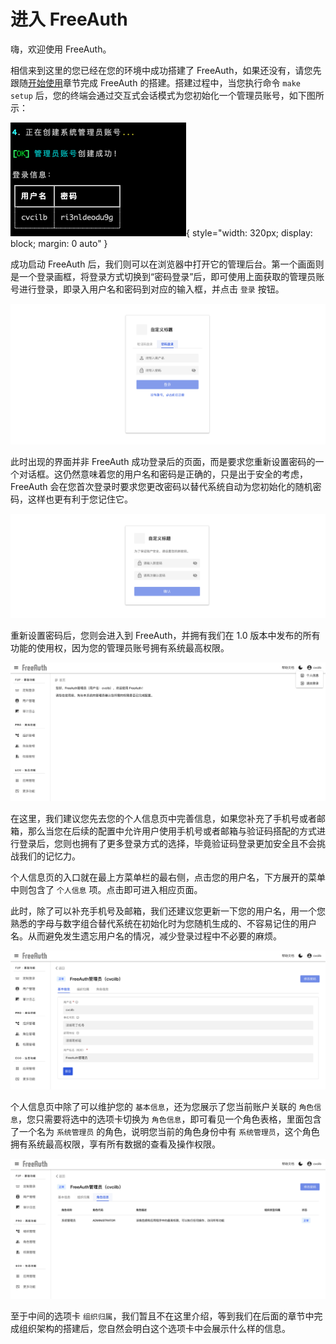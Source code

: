 # 进入 FreeAuth

嗨，欢迎使用 FreeAuth。

相信来到这里的您已经在您的环境中成功搭建了 FreeAuth，如果还没有，请您先跟随[开始使用](/introduction/getting-started)章节完成 FreeAuth 的搭建。搭建过程中，当您执行命令 `make setup` 后，您的终端会通过交互式会话模式为您初始化一个管理员账号，如下图所示：

![FreeAuth Admin Account](/assets/manual/admin-account.png){ style="width: 320px; display: block; margin: 0 auto" }

成功启动 FreeAuth 后，我们则可以在浏览器中打开它的管理后台。第一个画面则是一个登录画框，将登录方式切换到“密码登录”后，即可使用上面获取的管理员账号进行登录，即录入用户名和密码到对应的输入框，并点击 `登录` 按钮。

![FreeAuth First Login](/assets/manual/first-login.png)

此时出现的界面并非 FreeAuth 成功登录后的页面，而是要求您重新设置密码的一个对话框。这仍然意味着您的用户名和密码是正确的，只是出于安全的考虑，FreeAuth 会在您首次登录时要求您更改密码以替代系统自动为您初始化的随机密码，这样也更有利于您记住它。

![FreeAuth Reset Password](/assets/manual/reset-password.png)

重新设置密码后，您则会进入到 FreeAuth，并拥有我们在 1.0 版本中发布的所有功能的使用权，因为您的管理员账号拥有系统最高权限。 

![FreeAuth Index Page](/assets/manual/index-page.png)

在这里，我们建议您先去您的个人信息页中完善信息，如果您补充了手机号或者邮箱，那么当您在后续的配置中允许用户使用手机号或者邮箱与验证码搭配的方式进行登录后，您则也拥有了更多登录方式的选择，毕竟验证码登录更加安全且不会挑战我们的记忆力。

个人信息页的入口就在最上方菜单栏的最右侧，点击您的用户名，下方展开的菜单中则包含了 `个人信息` 项。点击即可进入相应页面。

此时，除了可以补充手机号及邮箱，我们还建议您更新一下您的用户名，用一个您熟悉的字母与数字组合替代系统在初始化时为您随机生成的、不容易记住的用户名。从而避免发生遗忘用户名的情况，减少登录过程中不必要的麻烦。

![FreeAuth Profile Page - Basic Info](/assets/manual/profile-page-basic.png)

个人信息页中除了可以维护您的 `基本信息`，还为您展示了您当前账户关联的 `角色信息`，您只需要将选中的选项卡切换为 `角色信息`，即可看见一个角色表格，里面包含了一个名为 `系统管理员` 的角色，说明您当前的角色身份中有 `系统管理员`，这个角色拥有系统最高权限，享有所有数据的查看及操作权限。

![FreeAuth Profile Page - Role Info](/assets/manual/profile-page-role.png)

至于中间的选项卡 `组织归属`，我们暂且不在这里介绍，等到我们在后面的章节中完成组织架构的搭建后，您自然会明白这个选项卡中会展示什么样的信息。
